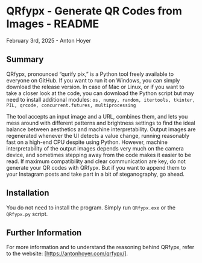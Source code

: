 # QRfypx - Generate QR Codes from Images - README
February 3rd, 2025 - Anton Hoyer

## Summary

QRfypx, pronounced “qurify pix,” is a Python tool freely available to everyone on GitHub.
If you want to run it on Windows, you can simply download the release version.
In case of Mac or Linux, or if you want to take a closer look at the code, you can download
the Python script but may need to install additional modules:
`os, numpy, random, itertools, tkinter, PIL, qrcode, concurrent.futures, multiprocessing`

The tool accepts an input image and a URL, combines them, and lets you mess around with
different patterns and brightness settings to find the ideal balance between aesthetics
and machine interpretability. Output images are regenerated whenever the UI detects a value
change, running reasonably fast on a high-end CPU despite using Python. However, machine
interpretability of the output images depends very much on the camera device, and sometimes
stepping away from the code makes it easier to be read. If maximum compatibility and clear
communication are key, do not generate your QR codes with QRfypx. But if you want to append
them to your Instagram posts and take part in a bit of steganography, go ahead.

## Installation

You do not need to install the program. Simply run `QRfypx.exe` or the `QRfypx.py` script.

## Further Information

For more information and to understand the reasoning behind QRfypx, refer to the website:
[https://antonhoyer.com/qrfypx/].
